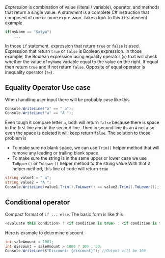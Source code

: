  *Expression* is combination of value (literal / variable), operator, and methods that return a single value. A *statement* is a complete C# instruction that composed of one or more expression. Take a look to this `if` statement example
```C#
if(myName == "Satya")
	...
```
In those `if` statement, expression that return `true` or `false` is used. Expression that return `true` or `false` is Boolean expression. In those example, the Boolean expression using equality operator (`=`) that will check whether the value of `myName` variable equal to the value on the right. If equal then return `true` and if not return `false`. Opposite of equal operator is inequality operator (`!=`) .
## Equality Operator Use case
When handling user input there will be probably case like this
```C#
Console.WriteLine("a" == " a");
Console.WriteLine("a" == "A ");
```
Even tough it compare letter `a`, both will return `false` because there is space in the first line and in the second line. Then in second line its an `A` not `a` so even the space is deleted it will keep return `false`. The solution to those problem is
- To make sure no blank space, we can use `Trim()` helper method that will remove any leading or trailing blank space.
- To make sure the string is in the same upper or lower case we use `ToUpper()` or `ToLower()` helper method to the string value
With that 2 helper method, this line of code will return `true`
```C#
string value1 = " a";
string value2 = "A ";
Console.WriteLine(value1.Trim().ToLower() == value2.Trim().ToLower()); // output True
```
## Conditional operator
Compact format of `if ... else`. The basic form is like this
```C#
<evaluate this condition> ? <if condition is true> : <if condition is false>
```
Here is example to determine discount
```C#
int saleAmount = 1001; 
int discount = saleAmount > 1000 ? 100 : 50; 
Console.WriteLine($"Discount: {discount}"); //Output will be 100
```